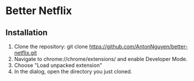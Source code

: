 # Better Netflix

## Installation

1. Clone the repository: git clone https://github.com/AntonNguyen/better-netflix.git
2. Navigate to chrome://chrome/extensions/ and enable Developer Mode.
3. Choose "Load unpacked extension"
4. In the dialog, open the directory you just cloned.
